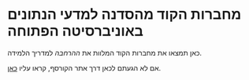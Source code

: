 # מחברות הקוד מהסדנה למדעי הנתונים באוניברסיטה הפתוחה
כאן תמצאו את מחברות הקוד המלוות את *ההרחבה* למדריך הלמידה.

אם לא הגעתם לכאן דרך אתר הקורסף, קראו עליו [כאן](https://www.openu.ac.il/courses/20936.htm).
